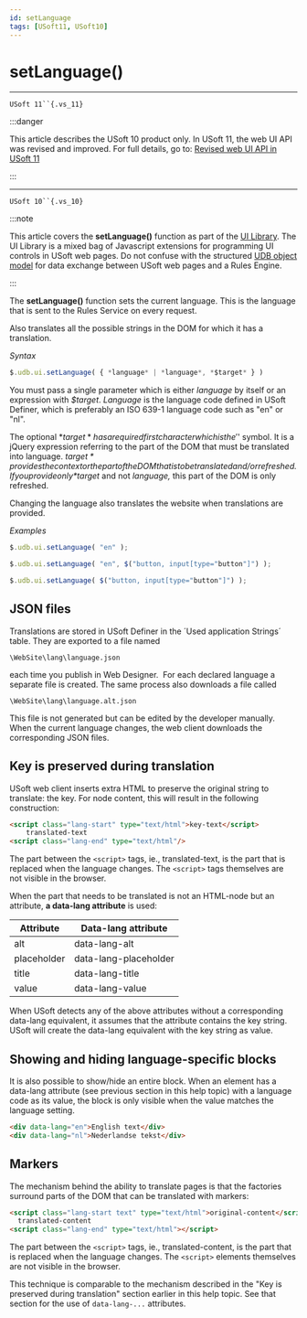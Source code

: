 ```yaml
---
id: setLanguage
tags: [USoft11, USoft10]
---
```

# setLanguage()



----

`USoft 11``{.vs_11}`


:::danger

This article describes the USoft 10 product only.
In USoft 11, the web UI API was revised and improved. For full details, go to:
[Revised web UI API in USoft 11](/Web_and_app_UIs/UDB_udb/Revised_web_UI_API_in_USoft_11.md)

:::

----

`USoft 10``{.vs_10}`


:::note

This article covers the **setLanguage()** function as part of the [UI Library](/Web_and_app_UIs/UI_Library).
The UI Library is a mixed bag of Javascript extensions for programming UI controls in USoft web pages. Do not confuse with the structured [UDB object model](/Web_and_app_UIs/UDB_udb/UDB_udb_object.md) for data exchange between USoft web pages and a Rules Engine.

:::

The **setLanguage()** function sets the current language. This is the language that is sent to the Rules Service on every request.

Also translates all the possible strings in the DOM for which it has a translation.

*Syntax*

```js
$.udb.ui.setLanguage( { *language* | *language*, *$target* } )
```

You must pass a single parameter which is either *language* by itself or an expression with *$target*.
*Language* is the language code defined in USoft Definer, which is preferably an ISO 639-1 language code such as "en" or "nl".

The optional *$target* has a required first character which is the '$' symbol. It is a jQuery expression referring to the part of the DOM that must be translated into language. *$target* provides the context or the part of the DOM that is to be translated and/or refreshed. If you provide only *$target* and not *language,* this part of the DOM is only refreshed.

Changing the language also translates the website when translations are provided.

*Examples*

```js
$.udb.ui.setLanguage( "en" );

$.udb.ui.setLanguage( "en", $("button, input[type="button"]") );

$.udb.ui.setLanguage( $("button, input[type="button"]") );
```

## JSON files

Translations are stored in USoft Definer in the ´Used application Strings´ table. They are exported to a file named

```
\WebSite\lang\language.json
```

each time you publish in Web Designer.  For each declared language a separate file is created. The same process also downloads a file called

```
\WebSite\lang\language.alt.json
```

This file is not generated but can be edited by the developer manually. When the current language changes, the web client downloads the corresponding JSON files.

## Key is preserved during translation

USoft web client inserts extra HTML to preserve the original string to translate: the key. For node content, this will result in the following construction:

```html
<script class="lang-start" type="text/html">key-text</script>
    translated-text
<script class="lang-end" type="text/html"/>
```

The part between the `<script>` tags, ie., translated-text, is the part that is replaced when the language changes. The `<script>` tags themselves are not visible in the browser.

When the part that needs to be translated is not an HTML-node but an attribute, **a data-lang attribute** is used:

|**Attribute**|**Data-lang attribute**|
|--------|--------|
|alt     |data-lang-alt|
|placeholder|data-lang-placeholder|
|title   |data-lang-title|
|value   |data-lang-value|

When USoft detects any of the above attributes without a corresponding data-lang equivalent, it assumes that the attribute contains the key string. USoft will create the data-lang equivalent with the key string as value.

## Showing and hiding language-specific blocks

It is also possible to show/hide an entire block. When an element has a data-lang attribute (see previous section in this help topic) with a language code as its value, the block is only visible when the value matches the language setting.

```html
<div data-lang="en">English text</div>
<div data-lang="nl">Nederlandse tekst</div>
```

## Markers

The mechanism behind the ability to translate pages is that the factories surround parts of the DOM that can be translated with markers:

```html
<script class="lang-start text" type="text/html">original-content</script>
  translated-content
<script class="lang-end" type="text/html"></script>
```

The part between the `<script>` tags, ie., translated-content, is the part that is replaced when the language changes. The `<script>` elements themselves are not visible in the browser.

This technique is comparable to the mechanism described in the "Key is preserved during translation" section earlier in this help topic. See that section for the use of `data-lang-...` attributes.